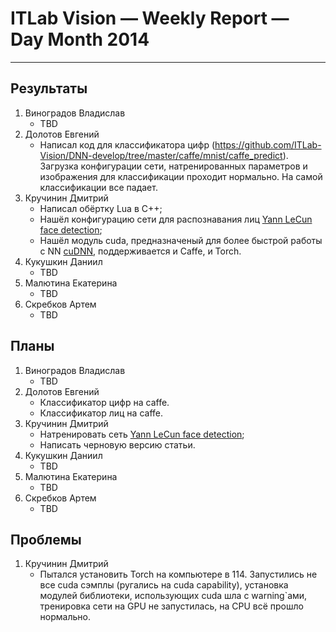 # ITLab Vision — Weekly Report — Day Month 2014

----------------

## Результаты

  1. Виноградов Владислав
     - TBD
  1. Долотов Евгений
     - Написал код для классификатора цифр (https://github.com/ITLab-Vision/DNN-develop/tree/master/caffe/mnist/caffe_predict). Загрузка конфигурации сети, натренированных параметров и изображения для классификации проходит нормально. На самой классификации все падает.
  1. Кручинин Дмитрий
     - Написал обёртку Lua в С++;
     - Нашёл конфигурацию сети для распознавания лиц [Yann LeCun face detection](http://yann.lecun.com/exdb/publis/pdf/osadchy-04.pdf);
     - Нашёл модуль cuda, предназначеный для более быстрой работы с NN [cuDNN](https://developer.nvidia.com/cuDNN), поддерживается и Caffe, и Torch.
  1. Кукушкин Даниил
     - TBD
  1. Малютина Екатерина
     - TBD
  1. Скребков Артем
     - TBD

## Планы

  1. Виноградов Владислав
     - TBD
  1. Долотов Евгений
     - Классификатор цифр на caffe.
     - Классификатор лиц на caffe.
  1. Кручинин Дмитрий
     - Натренировать сеть [Yann LeCun face detection](http://yann.lecun.com/exdb/publis/pdf/osadchy-04.pdf);
     - Написать черновую версию статьи.
  1. Кукушкин Даниил
     - TBD
  1. Малютина Екатерина
     - TBD
  1. Скребков Артем
     - TBD

## Проблемы
  1. Кручинин Дмитрий
     - Пытался установить Torch на компьютере в 114. Запустились не все cuda сэмплы (ругались на cuda capability), установка модулей библиотеки, использующих cuda шла с warning`ами, тренировка сети на GPU не запустилась, на CPU всё прошло нормально.
     
